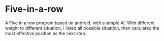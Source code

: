 # Five-in-a-row
A Five in a row program based on android, with a simple AI.
With different weight to different situation, I listed all possible situation, then caculated the most effective position as the next step.
